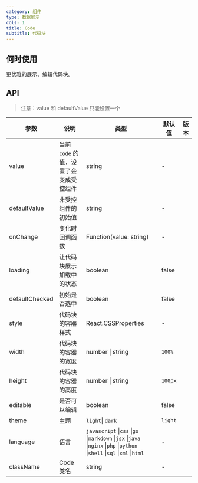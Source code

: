 ```yaml
---
category: 组件
type: 数据展示
cols: 1
title: Code
subtitle: 代码块
---
```


## 何时使用

更优雅的展示、编辑代码块。

## API

> 注意：value 和 defaultValue 只能设置一个

| 参数 | 说明 | 类型 | 默认值 | 版本 |
| --- | --- | --- | --- | --- |
| value | 当前 `code` 的值，设置了会变成受控组件 | string | - |  |
| defaultValue | 非受控组件的初始值 | string | - |  |
| onChange | 变化时回调函数 | Function(value: string) | - |  |
| loading | 让代码块展示加载中的状态 | boolean | false |  |
| defaultChecked | 初始是否选中 | boolean | false |  |
| style | 代码块的容器样式 | React.CSSProperties | - |  |
| width | 代码块的容器的宽度 | number \| string | `100%` |  |
| height | 代码块的容器的高度 | number \| string | `100px` |  |
| editable | 是否可以编辑 | boolean | false |  |
| theme | 主题 | `light`\| `dark` | `light` |  |
| language | 语言 | `javascript` \|`css` \|`go` \|`markdown` \|`jsx` \|`java` \|`nginx` \|`php` \|`python` \|`shell` \|`sql` \|`xml` \|`html` | -  |  |
| className | Code 类名 | string | - | |
